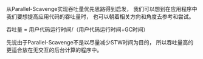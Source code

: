 从Parallel-Scavenge实现吞吐量优先思路得到启发，
我们可以想到在应用程序中我们要想提高应用代码的吞吐量时，
也可以朝着相关方向和角度去参考和尝试。

吞吐量 = 用户代码运行时间/（用户代码运行时间+GC时间）

先说由于Parallel-Scavenge不是以尽量减少STW时间为目的，
所以吞吐量高的更适合放在无交互的后台计算的程序中。
 




